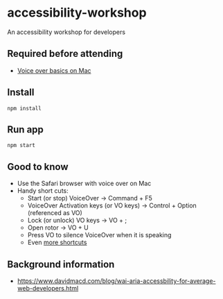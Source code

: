# accessibility-workshop
An accessibility workshop for developers

## Required before attending
- [Voice over basics on Mac](https://www.youtube.com/watch?v=5R-6WvAihms)

## Install

```
npm install
```

## Run app

```
npm start
```

## Good to know
* Use the Safari browser with voice over on Mac
* Handy short cuts:
    * Start (or stop) VoiceOver -> Command + F5
    * VoiceOver Activation keys (or VO keys) -> Control + Option (referenced as VO)
    * Lock (or unlock) VO keys -> VO + ;
    * Open rotor -> VO + U
    * Press VO to silence VoiceOver when it is speaking
    * Even [more shortcuts](https://dequeuniversity.com/screenreaders/voiceover-keyboard-shortcuts)

## Background information
* https://www.davidmacd.com/blog/wai-aria-accessbility-for-average-web-developers.html
